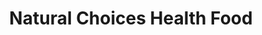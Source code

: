 ---
title: "Natural Choices Health Food"
url: /new-lenox/natural-choices-health-food/
shop: Bioladen
---